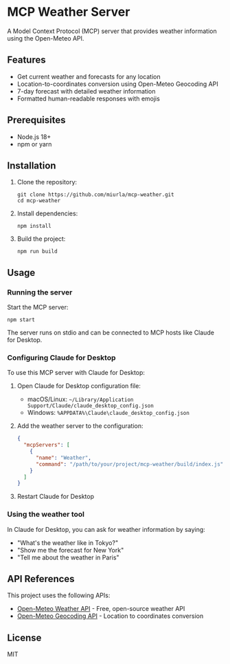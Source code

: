# MCP Weather Server

A Model Context Protocol (MCP) server that provides weather information using the Open-Meteo API.

## Features

- Get current weather and forecasts for any location
- Location-to-coordinates conversion using Open-Meteo Geocoding API
- 7-day forecast with detailed weather information
- Formatted human-readable responses with emojis

## Prerequisites

- Node.js 18+
- npm or yarn

## Installation

1. Clone the repository:

   ```
   git clone https://github.com/miurla/mcp-weather.git
   cd mcp-weather
   ```

2. Install dependencies:

   ```
   npm install
   ```

3. Build the project:
   ```
   npm run build
   ```

## Usage

### Running the server

Start the MCP server:

```
npm start
```

The server runs on stdio and can be connected to MCP hosts like Claude for Desktop.

### Configuring Claude for Desktop

To use this MCP server with Claude for Desktop:

1. Open Claude for Desktop configuration file:

   - macOS/Linux: `~/Library/Application Support/Claude/claude_desktop_config.json`
   - Windows: `%APPDATA%\Claude\claude_desktop_config.json`

2. Add the weather server to the configuration:

   ```json
   {
     "mcpServers": [
       {
         "name": "Weather",
         "command": "/path/to/your/project/mcp-weather/build/index.js"
       }
     ]
   }
   ```

3. Restart Claude for Desktop

### Using the weather tool

In Claude for Desktop, you can ask for weather information by saying:

- "What's the weather like in Tokyo?"
- "Show me the forecast for New York"
- "Tell me about the weather in Paris"

## API References

This project uses the following APIs:

- [Open-Meteo Weather API](https://open-meteo.com/) - Free, open-source weather API
- [Open-Meteo Geocoding API](https://open-meteo.com/en/docs/geocoding-api) - Location to coordinates conversion

## License

MIT
